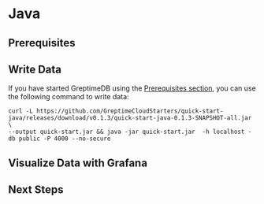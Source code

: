# Java

<!--@include: ./introduction.md-->

## Prerequisites

<!--@include: ./prerequisites.md-->

## Write Data

<!--@include: ../../db-cloud-shared/quick-start/java.md-->

If you have started GreptimeDB using the [Prerequisites section](#prerequisites), you can use the following command to write data:

```shell
curl -L https://github.com/GreptimeCloudStarters/quick-start-java/releases/download/v0.1.3/quick-start-java-0.1.3-SNAPSHOT-all.jar \
--output quick-start.jar && java -jar quick-start.jar  -h localhost -db public -P 4000 --no-secure
```

## Visualize Data with Grafana

<!--@include: ./visualize-data.md-->

## Next Steps

<!--@include: ./next-steps.md-->
